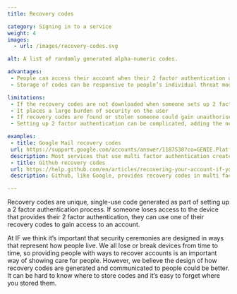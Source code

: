 ```yaml
---
title: Recovery codes

category: Signing in to a service
weight: 4
images:
  - url: /images/recovery-codes.svg

alt: A list of randomly generated alpha-numeric codes.

advantages:
 - People can access their account when their 2 factor authentication device is lost or broken
 - Storage of codes can be responsive to people’s individual threat models, for example codes can be stored in a password manager or printed

limitations:
 - If the recovery codes are not downloaded when someone sets up 2 factor authentication, or the codes are lost, the account cannot be recovered
 - It places a large burden of security on the user
 - If recovery codes are found or stolen someone could gain unauthorised access to an account
 - Setting up 2 factor authentication can be complicated, adding the need to create and store recovery codes may add to the complexity for some people

examples:
 - title: Google Mail recovery codes
 url: https://support.google.com/accounts/answer/1187538?co=GENIE.Platform%3DDesktop&hl=en
 description: Most services that use multi factor authentication create recovery codes for use when the other factor is unavailable.
 - title: Github recovery codes
 url: https://help.github.com/en/articles/recovering-your-account-if-you-lose-your-2fa-credentials
 description: Github, like Google, provides recovery codes in multi factor authentication. Many other services do this as well, such as LastPass.

---
```


Recovery codes are unique, single-use code generated as part of setting up a 2 factor authentication process. If someone loses access to the device that provides their 2 factor authentication, they can use one of their recovery codes to gain access to an account.

At IF we think it’s important that security ceremonies are designed in ways that represent how people live. We all lose or break devices from time to time, so providing people with ways to recover accounts is an important way of showing care for people. However, we believe the design of how recovery codes are generated and communicated to people could be better. It can be hard to know where to store codes and it’s easy to forget where you stored them.
